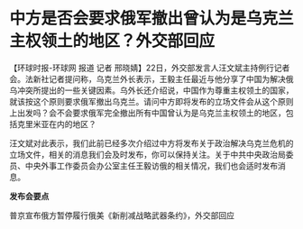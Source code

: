 # 中方是否会要求俄军撤出曾认为是乌克兰主权领土的地区？外交部回应

【环球时报-环球网 报道 记者
邢晓婧】22日，外交部发言人汪文斌主持例行记者会。法新社记者提问称，乌克兰外长表示，王毅主任最近与他分享了中国为解决俄乌冲突所提出的一些关键因素。乌外长还介绍说，中国作为尊重主权领土的国家，就该按这个原则要求俄军撤出乌克兰。请问中方即将发布的立场文件会从这个原则上出发吗？会不会要求俄军完全撤出所有中国曾认为是乌克兰主权领土的地区，包括克里米亚在内的地区？

汪文斌对此表示，我们此前已经多次介绍过中方将发布关于政治解决乌克兰危机的立场文件，相关的消息我们会及时发布，你可以保持关注。关于中共中央政治局委员、中央外事工作委员会办公室主任王毅访俄的相关情况，我们也会适时发布消息。

**发布会要点**

普京宣布俄方暂停履行俄美《新削减战略武器条约》，外交部回应


